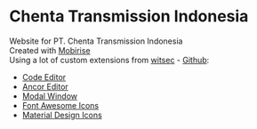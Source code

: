 # Chenta Transmission Indonesia

Website for PT. Chenta Transmission Indonesia  
Created with [Mobirise](https://mobirise.com/)  
Using a lot of custom extensions from [witsec](https://www.witsec.nl/) - [Github](https://github.com/witsec):
* [Code Editor](https://www.witsec.nl/extension-code-editor.html)
* [Ancor Editor](https://www.witsec.nl/extension-anchor-editor.html)
* [Modal Window](https://www.witsec.nl/extension-modal-window.html)
* [Font Awesome Icons](https://www.witsec.nl/extension-additional-icons.html#font-awesome-icons)
* [Material Design Icons](https://www.witsec.nl/extension-additional-icons.html#material-design-icons)
